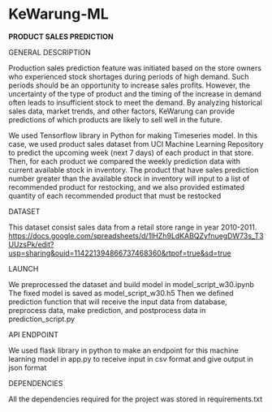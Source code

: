# KeWarung-ML
**PRODUCT SALES PREDICTION**

GENERAL DESCRIPTION

Production sales prediction feature was initiated based on the store owners who experienced stock shortages during periods of high demand. Such periods should be an opportunity to increase sales profits. However, the uncertainty of the type of product and the timing of the increase in demand often leads to insufficient stock to meet the demand. By analyzing historical sales data, market trends, and other factors, KeWarung can provide predictions of which products are likely to sell well in the future.

We used Tensorflow library in Python for making Timeseries model. In this case, we used product sales dataset from UCI Machine Learning Repository to predict the upcoming week (next 7 days) of each product in that store. Then, for each product we compared the weekly prediction data with current available stock in inventory. The product that have sales prediction number greater than the available stock in inventory will input to a list of recommended product for restocking, and we also provided estimated quantity of each recommended product that must be restocked

DATASET

This dataset consist sales data from a retail store range in year 2010-2011.
https://docs.google.com/spreadsheets/d/1lHZh9LdKABQZyfnuegDW73s_T3UUzsPk/edit?usp=sharing&ouid=114221394866737468360&rtpof=true&sd=true 

LAUNCH

We preprocessed the dataset and build model in model_script_w30.ipynb 
The fixed model is saved as model_script_w30.h5
Then we defined prediction function that will receive the input data from database, preprocess data, make prediction, and postprocess data in prediction_script.py

API ENDPOINT

We used flask library in python to make an endpoint for this machine learning model in app.py to receive input in csv format and give output in json format

DEPENDENCIES

All the dependencies required for the project was stored in requirements.txt
